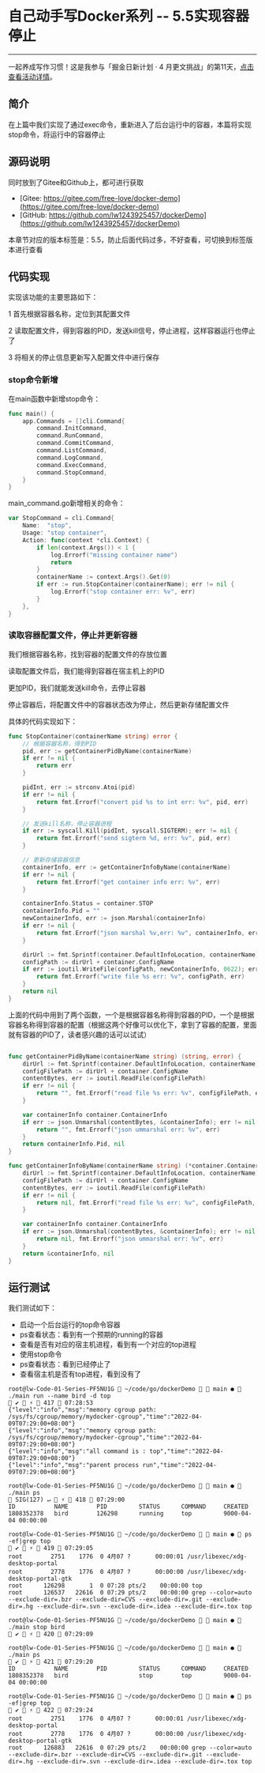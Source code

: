 # 自己动手写Docker系列 -- 5.5实现容器停止
***

一起养成写作习惯！这是我参与「掘金日新计划 · 4 月更文挑战」的第11天，[点击查看活动详情](https://juejin.cn/post/7080800226365145118)。

## 简介
在上篇中我们实现了通过exec命令，重新进入了后台运行中的容器，本篇将实现stop命令，将运行中的容器停止

## 源码说明
同时放到了Gitee和Github上，都可进行获取

- [Gitee: https://gitee.com/free-love/docker-demo](https://gitee.com/free-love/docker-demo)
- [GitHub: https://github.com/lw1243925457/dockerDemo](https://github.com/lw1243925457/dockerDemo)

本章节对应的版本标签是：5.5，防止后面代码过多，不好查看，可切换到标签版本进行查看

## 代码实现
实现该功能的主要思路如下：

1 首先根据容器名称，定位到其配置文件

2 读取配置文件，得到容器的PID，发送kill信号，停止进程，这样容器运行也停止了

3 将相关的停止信息更新写入配置文件中进行保存

### stop命令新增
在main函数中新增stop命令：

```go
func main() {
	app.Commands = []cli.Command{
		command.InitCommand,
		command.RunCommand,
		command.CommitCommand,
		command.ListCommand,
		command.LogCommand,
		command.ExecCommand,
		command.StopCommand,
	}
}
```

main_command.go新增相关的命令：

```go
var StopCommand = cli.Command{
	Name:  "stop",
	Usage: "stop container",
	Action: func(context *cli.Context) {
		if len(context.Args()) < 1 {
			log.Errorf("missing container name")
			return
		}
		containerName := context.Args().Get(0)
		if err := run.StopContainer(containerName); err != nil {
			log.Errorf("stop container err: %v", err)
		}
	},
}
```

### 读取容器配置文件，停止并更新容器
我们根据容器名称，找到容器的配置文件的存放位置

读取配置文件后，我们能得到容器在宿主机上的PID

更加PID，我们就能发送kill命令，去停止容器

停止容器后，将配置文件中的容器状态改为停止，然后更新存储配置文件

具体的代码实现如下：

```go
func StopContainer(containerName string) error {
	// 根据容器名称，得到PID
	pid, err := getContainerPidByName(containerName)
	if err != nil {
		return err
	}

	pidInt, err := strconv.Atoi(pid)
	if err != nil {
		return fmt.Errorf("convert pid %s to int err: %v", pid, err)
	}

	// 发送kill名称，停止容器进程
	if err := syscall.Kill(pidInt, syscall.SIGTERM); err != nil {
		return fmt.Errorf("send sigterm %d, err: %v", pid, err)
	}

	// 更新存储容器信息
	containerInfo, err := getContainerInfoByName(containerName)
	if err != nil {
		return fmt.Errorf("get container info err: %v", err)
	}

	containerInfo.Status = container.STOP
	containerInfo.Pid = ""
	newContainerInfo, err := json.Marshal(containerInfo)
	if err != nil {
		return fmt.Errorf("json marshal %v,err: %v", containerInfo, err)
	}

	dirUrl := fmt.Sprintf(container.DefaultInfoLocation, containerName)
	configPath := dirUrl + container.ConfigName
	if err := ioutil.WriteFile(configPath, newContainerInfo, 0622); err != nil {
		return fmt.Errorf("write file %s err: %v", configPath, err)
	}
	return nil
}
```

上面的代码中用到了两个函数，一个是根据容器名称得到容器的PID，一个是根据容器名称得到容器的配置（根据这两个好像可以优化下，拿到了容器的配置，里面就有容器的PID了，读者感兴趣的话可以试试）

```go

func getContainerPidByName(containerName string) (string, error) {
	dirUrl := fmt.Sprintf(container.DefaultInfoLocation, containerName)
	configFilePath := dirUrl + container.ConfigName
	contentBytes, err := ioutil.ReadFile(configFilePath)
	if err != nil {
		return "", fmt.Errorf("read file %s err: %v", configFilePath, err)
	}

	var containerInfo container.ContainerInfo
	if err := json.Unmarshal(contentBytes, &containerInfo); err != nil {
		return "", fmt.Errorf("json ummarshal err: %v", err)
	}
	return containerInfo.Pid, nil
}

func getContainerInfoByName(containerName string) (*container.ContainerInfo, error) {
	dirUrl := fmt.Sprintf(container.DefaultInfoLocation, containerName)
	configFilePath := dirUrl + container.ConfigName
	contentBytes, err := ioutil.ReadFile(configFilePath)
	if err != nil {
		return nil, fmt.Errorf("read file %s err: %v", configFilePath, err)
	}

	var containerInfo container.ContainerInfo
	if err := json.Unmarshal(contentBytes, &containerInfo); err != nil {
		return nil, fmt.Errorf("json ummarshal err: %v", err)
	}
	return &containerInfo, nil
}
```

## 运行测试
我们测试如下：

- 启动一个后台运行的top命令容器
- ps查看状态：看到有一个预期的running的容器
- 查看是否有对应的宿主机进程，看到有一个对应的top进程
- 使用stop命令
- ps查看状态：看到已经停止了
- 查看宿主机是否有top进程，看到没有了
 
```shell
root@lw-Code-01-Series-PF5NU1G  ~/code/go/dockerDemo   main ●  ./main run --name bird -d top                                                                                       ✔  ⚡  417  07:28:53
{"level":"info","msg":"memory cgroup path: /sys/fs/cgroup/memory/mydocker-cgroup","time":"2022-04-09T07:29:00+08:00"}
{"level":"info","msg":"memory cgroup path: /sys/fs/cgroup/memory/mydocker-cgroup","time":"2022-04-09T07:29:00+08:00"}
{"level":"info","msg":"all command is : top","time":"2022-04-09T07:29:00+08:00"}
{"level":"info","msg":"parent process run","time":"2022-04-09T07:29:00+08:00"}

root@lw-Code-01-Series-PF5NU1G  ~/code/go/dockerDemo   main ●  ./main ps                                                                                                  SIG(127) ↵  ⚡  418  07:29:00
ID           NAME        PID         STATUS      COMMAND     CREATED
1808352378   bird        126298      running     top         9000-04-04 00:00:00

root@lw-Code-01-Series-PF5NU1G  ~/code/go/dockerDemo   main ●  ps -ef|grep top                                                                                                     ✔  ⚡  419  07:29:05
root        2751    1776  0 4月07 ?       00:00:01 /usr/libexec/xdg-desktop-portal
root        2778    1776  0 4月07 ?       00:00:00 /usr/libexec/xdg-desktop-portal-gtk
root      126298       1  0 07:28 pts/2    00:00:00 top
root      126537   22616  0 07:29 pts/2    00:00:00 grep --color=auto --exclude-dir=.bzr --exclude-dir=CVS --exclude-dir=.git --exclude-dir=.hg --exclude-dir=.svn --exclude-dir=.idea --exclude-dir=.tox top

root@lw-Code-01-Series-PF5NU1G  ~/code/go/dockerDemo   main ●  ./main stop bird                                                                                                    ✔  ⚡  420  07:29:09
 
root@lw-Code-01-Series-PF5NU1G  ~/code/go/dockerDemo   main ●  ./main ps                                                                                                           ✔  ⚡  421  07:29:20
ID           NAME        PID         STATUS      COMMAND     CREATED
1808352378   bird                    stop        top         9000-04-04 00:00:00

root@lw-Code-01-Series-PF5NU1G  ~/code/go/dockerDemo   main ●  ps -ef|grep top                                                                                                     ✔  ⚡  422  07:29:24
root        2751    1776  0 4月07 ?       00:00:01 /usr/libexec/xdg-desktop-portal
root        2778    1776  0 4月07 ?       00:00:00 /usr/libexec/xdg-desktop-portal-gtk
root      126883   22616  0 07:29 pts/2    00:00:00 grep --color=auto --exclude-dir=.bzr --exclude-dir=CVS --exclude-dir=.git --exclude-dir=.hg --exclude-dir=.svn --exclude-dir=.idea --exclude-dir=.tox top
```